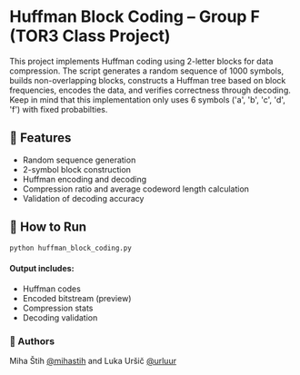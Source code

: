 # Huffman Block Coding – Group F (TOR3 Class Project)

This project implements Huffman coding using 2-letter blocks for data compression. The script generates a random sequence of 1000 symbols, builds non-overlapping blocks, constructs a Huffman tree based on block frequencies, encodes the data, and verifies correctness through decoding. Keep in mind that this implementation only uses 6 symbols ('a', 'b', 'c', 'd', 'f') with fixed probabilties.

## 🔧 Features

- Random sequence generation
- 2-symbol block construction
- Huffman encoding and decoding
- Compression ratio and average codeword length calculation
- Validation of decoding accuracy

## 🚀 How to Run

```bash
python huffman_block_coding.py
```

#### Output includes:

- Huffman codes
- Encoded bitstream (preview)
- Compression stats
- Decoding validation

### 👥 Authors

Miha Štih [@mihastih](https://github.com/mstih) and
Luka Uršič [@urluur](https://github.com/urluur)
